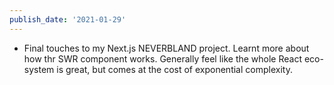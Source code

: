 ```yaml
---
publish_date: '2021-01-29'
---
```


- Final touches to my Next.js NEVERBLAND project. Learnt more about how thr SWR component works. Generally feel like the whole React eco-system is great, but comes at the cost of exponential complexity.
